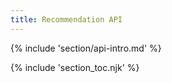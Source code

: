 ```yaml
---
title: Recommendation API
---
```


{% include 'section/api-intro.md' %}

{% include 'section_toc.njk' %}
